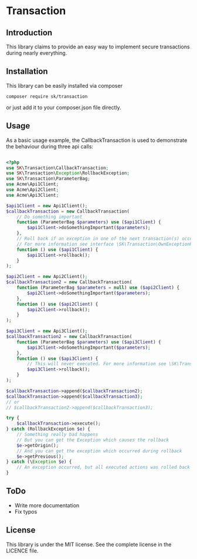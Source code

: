 # Transaction

## Introduction

This library claims to provide an easy way to implement secure transactions during nearly everything.

## Installation

This library can be easily installed via composer

    composer require sk/transaction

or just add it to your composer.json file directly.

## Usage

As a basic usage example, the CallbackTransaction is used to demonstrate the behaviour during three api calls:

```php

<?php
use SK\Transaction\CallbackTransaction;
use SK\Transaction\Exception\RollbackException;
use SK\Transaction\ParameterBag;
use Acme\Api1Client;
use Acme\Api2Client;
use Acme\Api3Client;

$api1Client = new Api1Client();
$callbackTransaction = new CallbackTransaction(
    // Do something important
    function (ParameterBag $parameters) use ($api1Client) {
        $api1Client->doSomethingImportant($parameters);
    },
    // Roll back if an exception in one of the next transaction(s) occurred.
    // For more information see interface \SK\Transaction\OwnExceptionRollback
    function () use ($api1Client) {
        $api1Client->rollback();
    }
);

$api2Client = new Api2Client();
$callbackTransaction2 = new CallbackTransaction(
    function (ParameterBag $parameters = null) use ($api2Client) {
        $api2Client->doSomethingImportant($parameters);
    },
    function () use ($api2Client) {
        $api2Client->rollback();
    }
);

$api3Client = new Api3Client();
$callbackTransaction2 = new CallbackTransaction(
    function (ParameterBag $parameters) use ($api3Client) {
        $api3Client->doSomethingImportant($parameters);
    },
    function () use ($api3Client) {
        // This will never executed. For more information see \SK\Transaction\OwnExceptionRollback
        $api3Client->rollback();
    }
);

$callbackTransaction->append($callbackTransaction2);
$callbackTransaction->append($callbackTransaction3);
// or
// $callbackTransaction2->append($callbackTransaction3);

try {
    $callbackTransaction->execute();
} catch (RollbackException $e) {
    // Something really bad happens
    // But you can get the Exception which causes the rollback
    $e->getOrigin();
    // And you can get the exception which occurred during rollback
    $e->getPrevious();
} catch (\Exception $e) {
    // An exception occurred, but all executed actions was rolled back successfully
}
```

## ToDo

* Write more documentation
* Fix typos
        
## License

This library is under the MIT license. See the complete license in the LICENCE file.